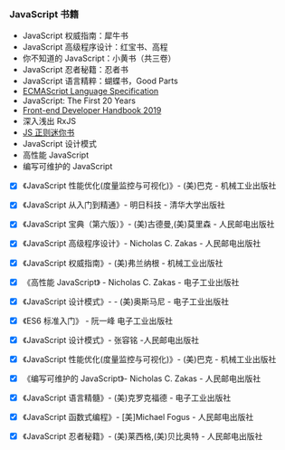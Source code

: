 ### JavaScript 书籍
- JavaScript 权威指南：犀牛书
- JavaScript 高级程序设计：红宝书、高程
- 你不知道的 JavaScript：小黄书（共三卷）
- JavaScript 忍者秘籍：忍者书
- JavaScript 语言精粹：蝴蝶书，Good Parts
- [ECMAScript Language Specification](https://www.ecma-international.org/publications/files/ECMA-ST/Ecma-262.pdf)
- JavaScript: The First 20 Years
- [Front-end Developer Handbook 2019](https://frontendmasters.com/books/front-end-handbook/2019/)
- 深入浅出 RxJS
- [JS 正则迷你书](https://github.com/qdlaoyao/js-regex-mini-book)
- JavaScript 设计模式
- 高性能 JavaScript
- 编写可维护的 JavaScript
- [x] 《JavaScript 性能优化(度量监控与可视化)》- (美)巴克 - 机械工业出版社
- [x] 《JavaScript 从入门到精通》- 明日科技 - 清华大学出版社
- [x] 《JavaScript 宝典（第六版）》- (美)古德曼,(美)莫里森 - 人民邮电出版社
- [x] 《JavaScript 高级程序设计》- Nicholas C. Zakas - 人民邮电出版社
- [x] 《JavaScript 权威指南》- (美)弗兰纳根 - 机械工业出版社
- [x] 《高性能 JavaScript》 - Nicholas C. Zakas - 电子工业出版社
- [x] 《JavaScript 设计模式》- - (美)奥斯马尼 - 电子工业出版社
- [x] 《ES6 标准入门》 - 阮一峰 电子工业出版社
- [x] 《JavaScript 设计模式》- 张容铭 -人民邮电出版社
- [x] 《JavaScript 性能优化(度量监控与可视化)》- (美)巴克 - 机械工业出版社
- [x] 《编写可维护的 JavaScript》- Nicholas C. Zakas - 人民邮电出版社
- [x] 《JavaScript 语言精髓》- (美)克罗克福德 - 电子工业出版社
- [x] 《JavaScript 函数式编程》- [美]Michael Fogus - 人民邮电出版社
- [x] 《JavaScript 忍者秘籍》- (美)莱西格,(美)贝比奥特 - 人民邮电出版社

  
